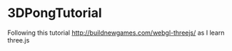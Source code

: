 3DPongTutorial
==============

Following this tutorial http://buildnewgames.com/webgl-threejs/ as I learn three.js
